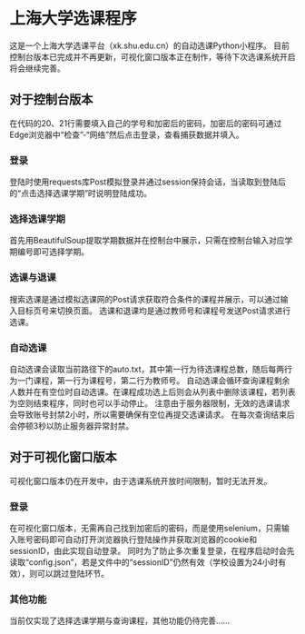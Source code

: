 # 上海大学选课程序
这是一个上海大学选课平台（xk.shu.edu.cn）的自动选课Python小程序。
目前控制台版本已完成并不再更新，可视化窗口版本正在制作，等待下次选课系统开启将会继续完善。
## 对于控制台版本
在代码的20、21行需要填入自己的学号和加密后的密码，加密后的密码可通过Edge浏览器中“检查”-“网络”然后点击登录，查看捕获数据并填入。
### 登录
登陆时使用requests库Post模拟登录并通过session保持会话，当读取到登陆后的“点击选择选课学期”时说明登陆成功。
### 选择选课学期
首先用BeautifulSoup提取学期数据并在控制台中展示，只需在控制台输入对应学期编号即可选择学期。
### 选课与退课
搜索选课是通过模拟选课网的Post请求获取符合条件的课程并展示，可以通过输入目标页号来切换页面。
选课和退课均是通过教师号和课程号发送Post请求进行选课。
### 自动选课
自动选课会读取当前路径下的auto.txt，其中第一行为待选课程总数，随后每两行为一门课程，第一行为课程号，第二行为教师号。
自动选课会循环查询课程剩余人数并在有空位时自动选课。在课程成功选上后则会从列表中删除该课程，若列表为空则结束程序，同时也可以手动停止。
注意由于服务器限制，无效的选课请求会导致账号封禁2小时，所以需要确保有空位再提交选课请求。
在每次查询结束后会停顿3秒以防止服务器异常封禁。

## 对于可视化窗口版本
可视化窗口版本仍在开发中，由于选课系统开放时间限制，暂时无法开发。
### 登录
在可视化窗口版本，无需再自己找到加密后的密码，而是使用selenium，只需输入账号密码即可自动打开浏览器执行登陆操作并获取浏览器的cookie和sessionID，由此实现自动登录。
同时为了防止多次重复登录，在程序启动时会先读取“config.json”，若是文件中的“sessionID”仍然有效（学校设置为24小时有效），则可以跳过登陆环节。
### 其他功能
当前仅实现了选择选课学期与查询课程，其他功能仍待完善……
